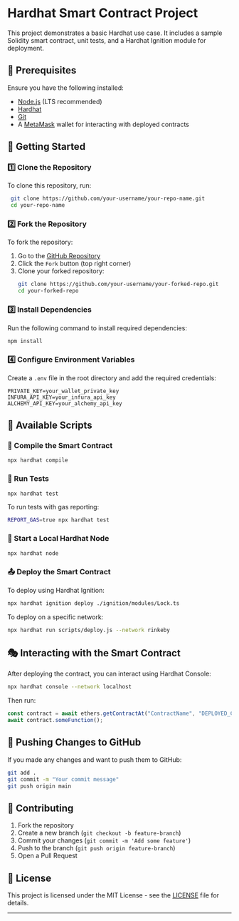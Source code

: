 # Hardhat Smart Contract Project

This project demonstrates a basic Hardhat use case. It includes a sample Solidity smart contract, unit tests, and a Hardhat Ignition module for deployment.

## 📌 Prerequisites

Ensure you have the following installed:

- [Node.js](https://nodejs.org/) (LTS recommended)
- [Hardhat](https://hardhat.org/)
- [Git](https://git-scm.com/)
- A [MetaMask](https://metamask.io/) wallet for interacting with deployed contracts

## 🚀 Getting Started

### 1️⃣ Clone the Repository
To clone this repository, run:
```sh
 git clone https://github.com/your-username/your-repo-name.git
 cd your-repo-name
```

### 2️⃣ Fork the Repository
To fork the repository:
1. Go to the [GitHub Repository](https://github.com/your-username/your-repo-name)
2. Click the `Fork` button (top right corner)
3. Clone your forked repository:
   ```sh
   git clone https://github.com/your-username/your-forked-repo.git
   cd your-forked-repo
   ```

### 3️⃣ Install Dependencies
Run the following command to install required dependencies:
```sh
npm install
```

### 4️⃣ Configure Environment Variables
Create a `.env` file in the root directory and add the required credentials:
```env
PRIVATE_KEY=your_wallet_private_key
INFURA_API_KEY=your_infura_api_key
ALCHEMY_API_KEY=your_alchemy_api_key
```

## 🔧 Available Scripts

### 📌 Compile the Smart Contract
```sh
npx hardhat compile
```

### 🧪 Run Tests
```sh
npx hardhat test
```
To run tests with gas reporting:
```sh
REPORT_GAS=true npx hardhat test
```

### 🚀 Start a Local Hardhat Node
```sh
npx hardhat node
```

### 📤 Deploy the Smart Contract
To deploy using Hardhat Ignition:
```sh
npx hardhat ignition deploy ./ignition/modules/Lock.ts
```
To deploy on a specific network:
```sh
npx hardhat run scripts/deploy.js --network rinkeby
```

## 🎭 Interacting with the Smart Contract
After deploying the contract, you can interact using Hardhat Console:
```sh
npx hardhat console --network localhost
```
Then run:
```js
const contract = await ethers.getContractAt("ContractName", "DEPLOYED_CONTRACT_ADDRESS");
await contract.someFunction();
```

## 🔄 Pushing Changes to GitHub
If you made any changes and want to push them to GitHub:
```sh
git add .
git commit -m "Your commit message"
git push origin main
```

## 🤝 Contributing
1. Fork the repository
2. Create a new branch (`git checkout -b feature-branch`)
3. Commit your changes (`git commit -m 'Add some feature'`)
4. Push to the branch (`git push origin feature-branch`)
5. Open a Pull Request

## 📜 License
This project is licensed under the MIT License - see the [LICENSE](LICENSE) file for details.

---



